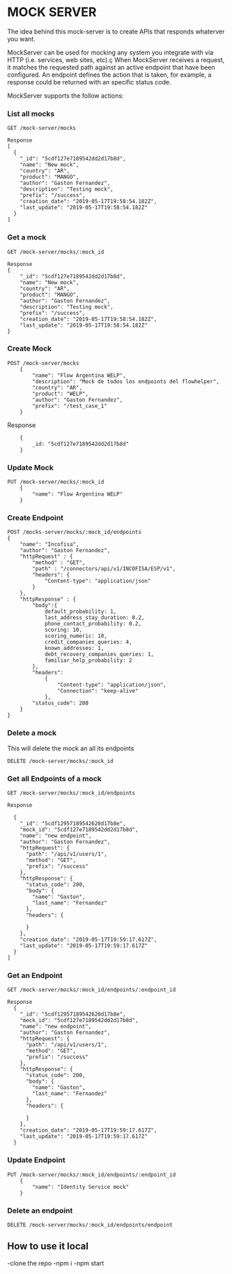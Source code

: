 # MOCK SERVER

The idea behind this mock-server is to create APIs that responds whaterver you want.

MockServer can be used for mocking any system you integrate with via HTTP (i.e. services, web sites, etc).ç
When MockServer receives a request, it matches the requested path against an active endpoint that have been configured.
An endpoint defines the action that is taken, for example, a response could be returned with an specific status code.

MockServer supports the follow actions:


### List all mocks

````
GET /mock-server/mocks

Response
[
  {
    "_id": "5cdf127e7189542dd2d17b8d",
    "name": "New mock",
    "country": "AR",
    "product": "MANGO",
    "author": "Gaston Fernandez",
    "description": "Testing mock",
    "prefix": "/success",
    "creation_date": "2019-05-17T19:58:54.182Z",
    "last_update": "2019-05-17T19:58:54.182Z"
  }
]
````

### Get a mock

````
GET /mock-server/mocks/:mock_id

Response
{
	"_id": "5cdf127e7189542dd2d17b8d",
	"name": "New mock",
	"country": "AR",
	"product": "MANGO",
	"author": "Gaston Fernandez",
	"description": "Testing mock",
	"prefix": "/success",
	"creation_date": "2019-05-17T19:58:54.182Z",
	"last_update": "2019-05-17T19:58:54.182Z"
}
````

### Create Mock

````
POST /mock-server/mocks
    {
        "name": "Flow Argentina WELP",
        "description": "Mock de todos los endpoints del flowhelper",
        "country": "AR",
        "product": "WELP",
        "author": "Gaston Fernandez",
		"prefix": "/test_case_1"
    }
````

Response
````
	{
		_id: "5cdf127e7189542dd2d17b8d"
	}
````

### Update Mock

````
PUT /mock-server/mocks/:mock_id
    {
        "name": "Flow Argentina WELP"
    }
````

### Create Endpoint

````
POST /mocks-server/mocks/:mock_id/endpoints
{
	"name": "Incofisa",
	"author": "Gaston Fernandez",
	"httpRequest" : {
    	"method" : "GET",
    	"path" : "/connectors/api/v1/INCOFISA/ESP/v1",
    	"headers": {
			"Content-type": "application/json"
		}
	},
	"httpResponse" : {
		"body":{
			default_probability: 1,
			last_address_stay_duration: 0.2,
			phone_contact_probability: 0.2,
			scoring: 10,
			scoring_numeric: 10,
			credit_companies_queries: 4,
			known_addresses: 1,
			debt_recovery_companies_queries: 1,
			familiar_help_probability: 2
		},
		"headers": 
    		{
    			"Content-type": "application/json",
    			"Connection": "keep-alive"
    		},
		"status_code": 200
    }
}
````

### Delete a mock

This will delete the mock an all its endpoints 

````
DELETE /mock-server/mocks/:mock_id
````

### Get all Endpoints of a mock

````
GET /mock-server/mocks/:mock_id/endpoints

Response

  {
    "_id": "5cdf12957189542620d17b8e",
    "mock_id": "5cdf127e7189542dd2d17b8d",
    "name": "new endpoint",
    "author": "Gaston Fernandez",
    "httpRequest": {
      "path": "/api/v1/users/1",
      "method": "GET",
      "prefix": "/success"
    },
    "httpResponse": {
      "status_code": 200,
      "body": {
        "name": "Gaston",
        "last_name": "Fernandez"
      },
      "headers": {
        
      }
    },
    "creation_date": "2019-05-17T19:59:17.617Z",
    "last_update": "2019-05-17T19:59:17.617Z"
  }
]
````

### Get an Endpoint

````
GET /mock-server/mocks/:mock_id/endpoints/:endpoint_id

Response
  {
    "_id": "5cdf12957189542620d17b8e",
    "mock_id": "5cdf127e7189542dd2d17b8d",
    "name": "new endpoint",
    "author": "Gaston Fernandez",
    "httpRequest": {
      "path": "/api/v1/users/1",
      "method": "GET",
      "prefix": "/success"
    },
    "httpResponse": {
      "status_code": 200,
      "body": {
        "name": "Gaston",
        "last_name": "Fernandez"
      },
      "headers": {
        
      }
    },
    "creation_date": "2019-05-17T19:59:17.617Z",
    "last_update": "2019-05-17T19:59:17.617Z"
  }
````

### Update Endpoint
````
PUT /mock-server/mocks/:mock_id/endpoints/:endpoint_id
    {
        "name": "Identity Service mock"
    }
````

### Delete an endpoint

````
DELETE /mock-server/mocks/:mock_id/endpoints/endpoint
````

## How to use it local

-clone the repo
-npm i
-npm start
